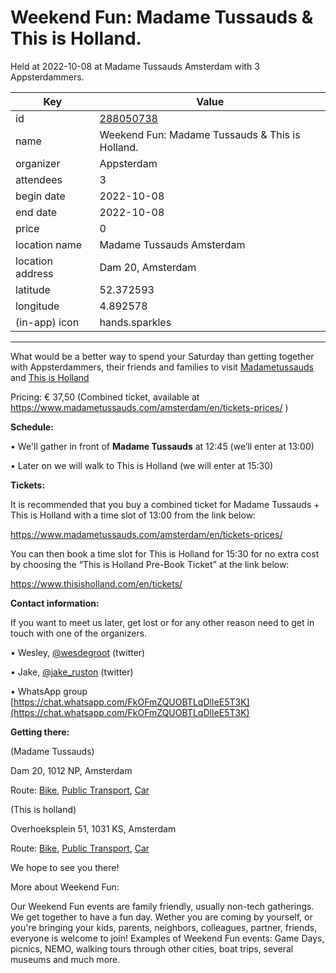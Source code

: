 # Weekend Fun: Madame Tussauds & This is Holland.
Held at 2022-10-08 at Madame Tussauds Amsterdam with 3 Appsterdammers.
        
|Key|Value
|---|---|
|id|[288050738](https://www.meetup.com/appsterdam/events/288050738/)|
|name|Weekend Fun: Madame Tussauds & This is Holland.|
|organizer|Appsterdam|
|attendees|3|
|begin date|2022-10-08|
|end date|2022-10-08|
|price|0|
|location name|Madame Tussauds Amsterdam|
|location address|Dam 20, Amsterdam|
|latitude|52.372593|
|longitude|4.892578|
|(in-app) icon|hands.sparkles|

---

What would be a better way to spend your Saturday than getting together with Appsterdammers, their friends and families to visit [Madametussauds](https://www.madametussauds.com/amsterdam/en/) and [This is Holland](https://www.thisisholland.com/en/home/)

Pricing: € 37,50 (Combined ticket, available at https://www.madametussauds.com/amsterdam/en/tickets-prices/ )

**Schedule:**

• We'll gather in front of **Madame Tussauds** at 12:45 (we’ll enter at 13:00)

• Later on we will walk to This is Holland (we will enter at 15:30)

**Tickets:**

It is recommended that you buy a combined ticket for Madame Tussauds + This is Holland with a time slot of 13:00 from the link below:

https://www.madametussauds.com/amsterdam/en/tickets-prices/

You can then book a time slot for This is Holland for 15:30 for no extra cost by choosing the “This is Holland Pre-Book Ticket” at the link below:

https://www.thisisholland.com/en/tickets/

**Contact information:**

If you want to meet us later, get lost or for any other reason need to get in touch with one of the organizers.

• Wesley, [@wesdegroot](http://twitter.com/wesdegroot/) (twitter)

• Jake, [@jake_ruston](http://twitter.com/jake_ruston/) (twitter)

• WhatsApp group [https://chat.whatsapp.com/FkOFmZQUOBTLqDlIeE5T3K](https://chat.whatsapp.com/FkOFmZQUOBTLqDlIeE5T3K)

**Getting there:**

(Madame Tussauds)

Dam 20, 1012 NP, Amsterdam

Route: [Bike](http://maps.apple.com/?daddr=Dam%2020%2C%201012%20NP%2C%20Amsterdam&amp;t=m&amp;dirflg=b), [Public Transport](http://maps.apple.com/?daddr=Dam%2020%2C%201012%20NP%2C%20Amsterdam&amp;t=m&amp;dirflg=r), [Car](http://maps.apple.com/?daddr=Dam%2020%2C%201012%20NP%2C%20Amsterdam&amp;t=m&amp;dirflg=d)

(This is holland)

Overhoeksplein 51, 1031 KS, Amsterdam

Route: [Bike](http://maps.apple.com/?daddr=%20Overhoeksplein%2051%2C%201031%20KS%2C%20Amsterdam&amp;t=m&amp;dirflg=b), [Public Transport](http://maps.apple.com/?daddr=%20Overhoeksplein%2051%2C%201031%20KS%2C%20Amsterdam&amp;t=m&amp;dirflg=r), [Car](http://maps.apple.com/?daddr=%20Overhoeksplein%2051%2C%201031%20KS%2C%20Amsterdam&amp;t=m&amp;dirflg=d)

We hope to see you there!

More about Weekend Fun:

Our Weekend Fun events are family friendly, usually non-tech gatherings. We get together to have a fun day. Wether you are coming by yourself, or you're bringing your kids, parents, neighbors, colleagues, partner, friends, everyone is welcome to join! Examples of Weekend Fun events: Game Days, picnics, NEMO, walking tours through other cities, boat trips, several museums and much more.
